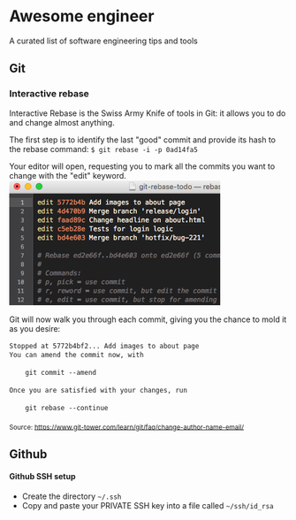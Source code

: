 # Awesome engineer
A curated list of software engineering tips and tools

## Git

### Interactive rebase
Interactive Rebase is the Swiss Army Knife of tools in Git: it allows you to do and change almost anything.

The first step is to identify the last "good" commit and provide its hash to the rebase command:
`$ git rebase -i -p 0ad14fa5`

Your editor will open, requesting you to mark all the commits you want to change with the "edit" keyword.
![interactive-rebase](images/01-interactive-rebase.png)

Git will now walk you through each commit, giving you the chance to mold it as you desire:
```
Stopped at 5772b4bf2... Add images to about page
You can amend the commit now, with

    git commit --amend

Once you are satisfied with your changes, run

    git rebase --continue
``` 

<sub>Source: https://www.git-tower.com/learn/git/faq/change-author-name-email/</sub>


## Github

#### Github SSH setup
- Create the directory `~/.ssh`
- Copy and paste your PRIVATE SSH key into a file called `~/ssh/id_rsa`
